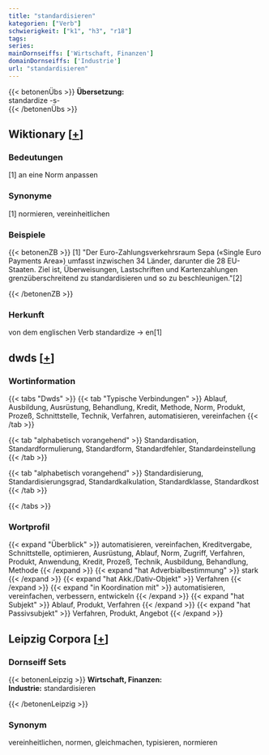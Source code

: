 ```yaml
---
title: "standardisieren"
kategorien: ["Verb"]
schwierigkeit: ["k1", "h3", "r18"]
tags:
series:
mainDornseiffs: ['Wirtschaft, Finanzen']
domainDornseiffs: ['Industrie']
url: "standardisieren"
---
```


{{< betonenÜbs >}}
**Übersetzung:**  
standardize -s-  
{{< /betonenÜbs >}}

## Wiktionary [[+](https://de.wiktionary.org/wiki/standardisieren)]

### Bedeutungen
[1] an eine Norm anpassen  

### Synonyme
[1] normieren, vereinheitlichen  

### Beispiele
{{< betonenZB >}}
[1] "Der Euro-Zahlungsverkehrsraum Sepa («Single Euro Payments Area») umfasst inzwischen 34 Länder, darunter die 28 EU-Staaten. Ziel ist, Überweisungen, Lastschriften und Kartenzahlungen grenzüberschreitend zu standardisieren und so zu beschleunigen."[2]  

{{< /betonenZB >}}
### Herkunft
von dem englischen Verb standardize → en[1]  



## dwds [[+](https://www.dwds.de/wb/standardisieren)]

### Wortinformation
{{< tabs "Dwds" >}}
{{< tab "Typische Verbindungen" >}}
Ablauf, Ausbildung, Ausrüstung, Behandlung, Kredit, Methode, Norm, Produkt, Prozeß, Schnittstelle, Technik, Verfahren, automatisieren, vereinfachen
{{< /tab >}}

{{< tab "alphabetisch vorangehend" >}}
Standardisation, Standardformulierung, Standardform, Standardfehler, Standardeinstellung
{{< /tab >}}

{{< tab "alphabetisch vorangehend" >}}
Standardisierung, Standardisierungsgrad, Standardkalkulation, Standardklasse, Standardkost
{{< /tab >}}

{{< /tabs >}}

### Wortprofil
{{< expand "Überblick" >}} automatisieren, vereinfachen, Kreditvergabe, Schnittstelle, optimieren, Ausrüstung, Ablauf, Norm, Zugriff, Verfahren, Produkt, Anwendung, Kredit, Prozeß, Technik, Ausbildung, Behandlung, Methode {{< /expand >}}
{{< expand "hat Adverbialbestimmung" >}} stark {{< /expand >}}
{{< expand "hat Akk./Dativ-Objekt" >}} Verfahren {{< /expand >}}
{{< expand "in Koordination mit" >}} automatisieren, vereinfachen, verbessern, entwickeln {{< /expand >}}
{{< expand "hat Subjekt" >}} Ablauf, Produkt, Verfahren {{< /expand >}}
{{< expand "hat Passivsubjekt" >}} Verfahren, Produkt, Angebot {{< /expand >}}

## Leipzig Corpora [[+](https://corpora.uni-leipzig.de/en/res?word=standardisieren&corpusId=deu_newscrawl-public_2018)]

### Dornseiff Sets
{{< betonenLeipzig >}}
**Wirtschaft, Finanzen:**  
**Industrie:** standardisieren  

{{< /betonenLeipzig >}}

### Synonym
vereinheitlichen, normen, gleichmachen, typisieren, normieren

